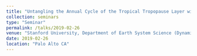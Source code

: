 ```yaml
---
title: "Untangling the Annual Cycle of the Tropical Tropopause Layer with an Idealized Moist Model"
collection: seminars
type: "Seminar"
permalink: /talks/2019-02-26
venue: "Stanford University, Department of Earth System Science (Dynamics Group)"
date: 2019-02-26
location: "Palo Alto CA"
---
```



